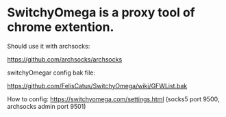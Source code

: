 # SwitchyOmega is a proxy tool of chrome extention.

Should use it with archsocks:

https://github.com/archsocks/archsocks

switchyOmegar config bak file:

https://github.com/FelisCatus/SwitchyOmega/wiki/GFWList.bak

How to config:
https://switchyomega.com/settings.html (socks5 port 9500, archsocks admin port 9501)

